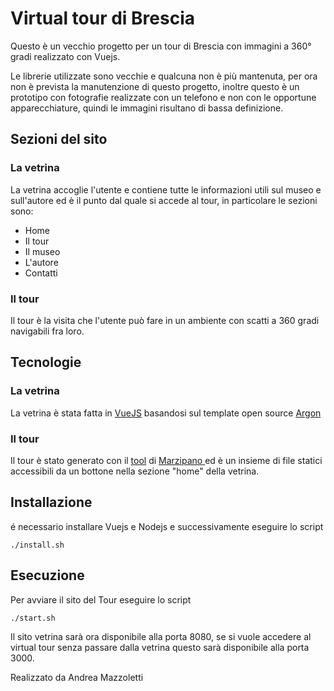 # Virtual tour di Brescia

Questo è un vecchio progetto per un tour di Brescia con immagini a 360° gradi realizzato con Vuejs.

Le librerie utilizzate sono vecchie e qualcuna non è più mantenuta, per ora non è prevista la manutenzione di questo progetto, inoltre questo è un prototipo con fotografie realizzate con un telefono e non con le opportune apparecchiature, quindi le immagini risultano di bassa definizione.

## Sezioni del sito

### La vetrina 
La vetrina accoglie l'utente e contiene tutte le informazioni utili sul museo e sull'autore ed è il punto dal quale si accede al tour, in particolare le sezioni sono:
<ul>
    <li>Home</li>
    <li>Il tour</li>
    <li>Il museo</li>
    <li>L'autore</li>
    <li>Contatti</li>
</ul>

### Il tour

Il tour è la visita che l'utente può fare in un ambiente con scatti a 360 gradi navigabili fra loro.

## Tecnologie</h2>

### La vetrina 

La vetrina è stata fatta in <a href="https://vuejs.org/"> VueJS</a> basandosi sul template open source <a href="https://demos.creative-tim.com/vue-argon-design-system/#/">Argon</a>

### Il tour

Il tour è stato generato con il <a href="https://www.marzipano.net/tool/">tool</a> di <a href="https://www.marzipano.net/"> Marzipano </a> ed è un insieme di file statici accessibili da un bottone nella sezione "home" della vetrina.


## Installazione

é necessario installare Vuejs e Nodejs e successivamente eseguire lo script

```
./install.sh

```

## Esecuzione

Per avviare il sito del Tour eseguire lo script

```
./start.sh

```

Il sito vetrina sarà ora disponibile alla porta 8080, se si vuole accedere al virtual tour senza passare dalla vetrina questo sarà disponibile alla porta 3000.

Realizzato da Andrea Mazzoletti 


